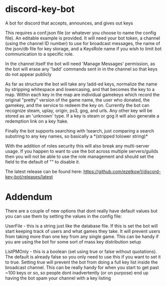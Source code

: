 # discord-key-bot
A bot for discord that accepts, announces, and gives out keys

This requires a conf.json file (or whatever you choose to name the config file). An editable example is provided. It will need your bot token, a channel (using the channel ID number) to use for broadcast messages, the name of the json/db file for key storage, and a KeysRole name if you wish to limit bot communication to a specific role.

In the channel itself the bot will need 'Manage Messages' permission, as the bot will erase any '!add' commands sent in in the channel so that keys do not appear publicly

As far as structure the bot will take any !add-ed keys, normalize the name by stripping whitespace and lowercasing, and that becomes the key to a map. Within each key in the map are individual gamekeys which record the original "pretty" version of the game name, the user who donated, the gamekey, and the service to redeem the key on.  Currently the bot can recognize steam, uplay, origin, ps3, gog, and urls. Any other key will be stored as an 'unknown' type.  If  a key is steam or gog it will also generate a redemption link on a key !take.

Finally the bot supports searching with !search, just comparing a search substring to any key names, so basically a \*(stripped tolower string)\*

With the addition of roles security this will also break any multi-server usage. If you happen to want to use the bot across multiple servers/guilds then you will not be able to use the role management and should set the field to the default of "" to disable it.

The latest release can be found here: https://github.com/ezelkow1/discord-key-bot/releases/latest




# Addendum
There are a couple of new options that dont really have default values but you can use them by setting the values in the config file:

UserFile - this is a string just like the database file. If this is set the bot will start keeping track of users and what games they take. It will prevent users from taking more than one key from any single game. This can be handy if you are using the bot for some sort of mass key distribution setup

ListPMOnly - this is a boolean (set using true or false without quotations). The default is already false so you only need to use this if you want to set it to true. Setting true will prevent the bot from doing a full key list inside the broadcast channel. This can be really handy for when you start to get past ~100 keys or so, so people dont inadvertently (or on purpose) end up having the bot spam your channel with a key listing
